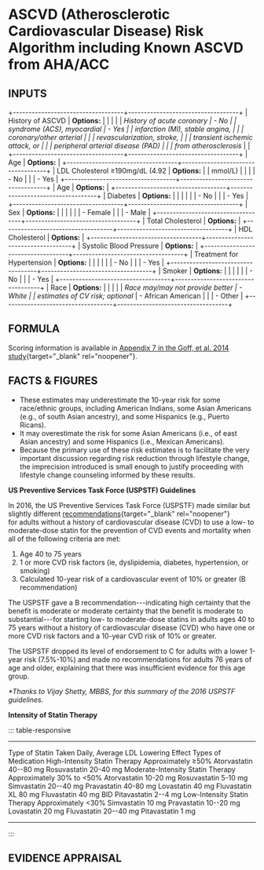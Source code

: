 # ASCVD (Atherosclerotic Cardiovascular Disease) Risk Algorithm including Known ASCVD from AHA/ACC

## INPUTS

+-----------------------------------+-----------------------------------+
| History of ASCVD                  | **Options:**                      |
|                                   |                                   |
| *History of acute coronary        | -   No                            |
| syndrome (ACS), myocardial        | -   Yes                           |
| infarction (MI), stable angina,   |                                   |
| coronary/other arterial           |                                   |
| revascularization, stroke,        |                                   |
| transient ischemic attack, or     |                                   |
| peripheral arterial disease (PAD) |                                   |
| from atherosclerosis*             |                                   |
+-----------------------------------+-----------------------------------+
| Age                               | **Options:**                      |
+-----------------------------------+-----------------------------------+
| LDL Cholesterol ≥190mg/dL (4.92   | **Options:**                      |
| mmol/L)                           |                                   |
|                                   | -   No                            |
|                                   | -   Yes                           |
+-----------------------------------+-----------------------------------+
| Age                               | **Options:**                      |
+-----------------------------------+-----------------------------------+
| Diabetes                          | **Options:**                      |
|                                   |                                   |
|                                   | -   No                            |
|                                   | -   Yes                           |
+-----------------------------------+-----------------------------------+
| Sex                               | **Options:**                      |
|                                   |                                   |
|                                   | -   Female                        |
|                                   | -   Male                          |
+-----------------------------------+-----------------------------------+
| Total Cholesterol                 | **Options:**                      |
+-----------------------------------+-----------------------------------+
| HDL Cholesterol                   | **Options:**                      |
+-----------------------------------+-----------------------------------+
| Systolic Blood Pressure           | **Options:**                      |
+-----------------------------------+-----------------------------------+
| Treatment for Hypertension        | **Options:**                      |
|                                   |                                   |
|                                   | -   No                            |
|                                   | -   Yes                           |
+-----------------------------------+-----------------------------------+
| Smoker                            | **Options:**                      |
|                                   |                                   |
|                                   | -   No                            |
|                                   | -   Yes                           |
+-----------------------------------+-----------------------------------+
| Race                              | **Options:**                      |
|                                   |                                   |
| *Race may/may not provide better  | -   White                         |
| estimates of CV risk; optional*   | -   African American              |
|                                   | -   Other                         |
+-----------------------------------+-----------------------------------+

## FORMULA

Scoring information is available in [Appendix 7 in the Goff, et al. 2014
study](https://circ.ahajournals.org/content/circulationaha/129/25_suppl_2/S49.full.pdf){target="_blank"
rel="noopener"}.

## FACTS & FIGURES

-   These estimates may underestimate the 10-year risk for some
    race/ethnic groups, including American Indians, some Asian Americans
    (e.g., of south Asian ancestry), and some Hispanics (e.g., Puerto
    Ricans).
-   It may overestimate the risk for some Asian Americans (i.e., of east
    Asian ancestry) and some Hispanics (i.e., Mexican Americans).
-   Because the primary use of these risk estimates is to facilitate the
    very important discussion regarding risk reduction through lifestyle
    change, the imprecision introduced is small enough to justify
    proceeding with lifestyle change counseling informed by these
    results.

**US Preventive Services Task Force (USPSTF) Guidelines**

In 2016, the US Preventive Services Task Force (USPSTF) made similar but
slightly different
[recommendations](https://jamanetwork.com/journals/jama/fullarticle/2584058){target="_blank"
rel="noopener"} for adults without a history of cardiovascular disease
(CVD) to use a low- to moderate-dose statin for the prevention of CVD
events and mortality when all of the following criteria are met:

1.  Age 40 to 75 years
2.  1 or more CVD risk factors (ie, dyslipidemia, diabetes,
    hypertension, or smoking)
3.  Calculated 10-year risk of a cardiovascular event of 10% or greater
    (B recommendation)

The USPSTF gave a B recommendation---indicating high certainty that the
benefit is moderate or moderate certainty that the benefit is moderate
to substantial---for starting low- to moderate-dose statins in adults
ages 40 to 75 years without a history of cardiovascular disease (CVD)
who have one or more CVD risk factors and a 10-year CVD risk of 10% or
greater.

The USPSTF dropped its level of endorsement to C for adults with a lower
1-year risk (7.5%-10%) and made no recommendations for adults 76 years
of age and older, explaining that there was insufficient evidence for
this age group.

*\*Thanks to Vijay Shetty, MBBS, for this summary of the 2016 USPSTF
guidelines.*

**Intensity of Statin Therapy**

::: table-responsive
  ----------------------------------- ------------------------------------------ --------------------------
  Type of Statin                      Taken Daily, Average LDL Lowering Effect   Types of Medication
  High-Intensity Statin Therapy       Approximately ≥50%                         Atorvastatin 40--80 mg
                                                                                 Rosuvastatin 20-40 mg
  Moderate-Intensity Statin Therapy   Approximately 30% to \<50%                 Atorvastatin 10-20 mg
                                                                                 Rosuvastatin 5-10 mg
                                                                                 Simvastatin 20--40 mg
                                                                                 Pravastatin 40-80 mg
                                                                                 Lovastatin 40 mg
                                                                                 Fluvastatin XL 80 mg
                                                                                 Fluvastatin 40 mg
                                                                                 BID Pitavastatin 2--4 mg
  Low-Intensity Statin Therapy        Approximately \<30%                        Simvastatin 10 mg
                                                                                 Pravastatin 10--20 mg
                                                                                 Lovastatin 20 mg
                                                                                 Fluvastatin 20--40 mg
                                                                                 Pitavastatin 1 mg
  ----------------------------------- ------------------------------------------ --------------------------
:::

## EVIDENCE APPRAISAL
